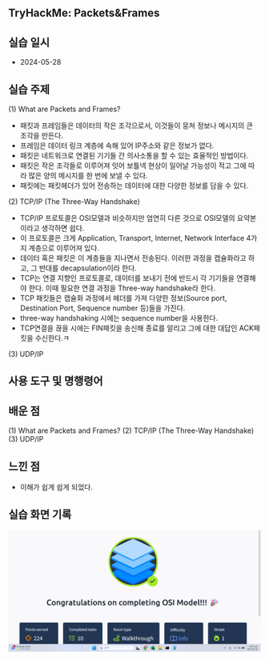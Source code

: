 ## TryHackMe: Packets&Frames

## 실습 일시
- 2024-05-28

## 실습 주제
(1) What are Packets and Frames?
 - 패킷과 프레임들은 데이터의 작은 조각으로서, 이것들이 뭉쳐 정보나 메시지의 큰 조각을 만든다.
 - 프레임은 데이터 링크 계층에 속해 있어 IP주소와 같은 정보가 없다.
 - 패킷은 네트워크로 연결된 기기들 간 의사소통을 할 수 있는 효율적인 방법이다.
 - 패킷은 작은 조각들로 이루어져 잇어 보틀넥 현상이 일어날 가능성이 적고 그에 따라 많은 양의 메시지를 한 번에 보낼 수 있다.
 - 패킷에는 패킷헤더가 있어 전송하는 데이터에 대한 다양한 정보를 담을 수 있다.

(2) TCP/IP (The Three-Way Handshake)
 - TCP/IP 프로토콜은 OSI모델과 비슷하지만 엄연히 다른 것으로 OSI모델의 요약본이라고 생각하면 쉽다.
 - 이 프로토콜은 크게 Application, Transport, Internet, Network Interface 4가지 계층으로 이루어져 있다.
 - 데이터 혹은 패킷은 이 계층들을 지나면서 전송된다. 이러한 과정을 캡슐화라고 하고, 그 반대를 decapsulation이라 한다.
 - TCP는 연결 지향인 프로토콜로, 데이터를 보내기 전에 반드시 각 기기들을 연결해야 한다. 이때 필요한 연결 과정을 Three-way handshake라 한다.
 - TCP 패킷들은 캡슐화 과정에서 헤더를 가져 다양한 정보(Source port, Destination Port, Sequence number 등)들을 가진다.
 - three-way handshaking 시에는 sequence number을 사용한다.
 - TCP연결을 끊을 시에는 FIN패킷을 송신해 종료를 알리고 그에 대한 대답인 ACK패킷을 수신한다.ㅋ






























   
(3) UDP/IP

## 사용 도구 및 명행령어


## 배운 점
(1) What are Packets and Frames?
(2) TCP/IP (The Three-Way Handshake)
(3) UDP/IP

## 느낀 점
- 이해가 쉽게 쉽게 되었다.

## 실습 화면 기록
![실습 결과](images/OSI_Model.png)
